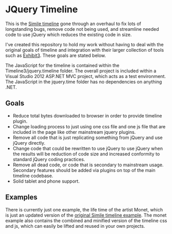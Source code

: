 JQuery Timeline
========

This is the [Simile timeline](http://www.simile-widgets.org/timeline/) gone through an overhaul to fix lots of longstanding bugs, remove code not being used, and streamline needed code to use jQuery which reduces the existing code in size.  

I've created this repository to hold my work without having to deal with the original goals of timeline and integration with their larger collection of tools such as [Exhibit3](http://www.simile-widgets.org/exhibit3/).
These goals are stated below.

The JavaScript for the timeline is contained within the Timeline3/jquery.timeline folder.  The overall project is included within a Visual Studio 2012 ASP.NET MVC project, which acts as a test environment.
The JavaScript in the jquery.time folder has no dependencies on anything .NET.

Goals
-----

* Reduce total bytes downloaded to browser in order to provide timeline plugin.
* Change loading process to just using one css file and one js file that are included in the page like other mainstream jquery plugins.
* Remove all code that is just replicating something from jQuery and use jQuery directly.
* Change code that could be rewritten to use jQuery to use jQuery when the results will be reduction of code size and increased conformity to standard jQuery coding practices.
* Remove all dead code, or code that is secondary to mainstream usage.  Secondary features should be added via plugins on top of the main timeline codebase.
* Solid tablet and phone support.


Examples
--------

There is currently just one example, the life time of the artist Monet, which is just an updated version of the [original Simile timeline example](http://www.simile-widgets.org/timeline/examples/monet/monet.html).
The monet example also contains the combined and minified version of the timeline css and js, which can easily be lifted and reused in your own projects.

